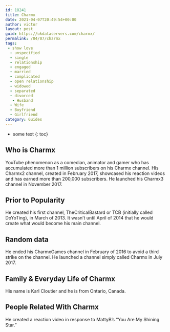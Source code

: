 ```yaml
---
id: 18241
title: Charmx
date: 2021-04-07T20:49:54+00:00
author: victor
layout: post
guid: https://ukdataservers.com/charmx/
permalink: /04/07/charmx
tags:
 - show love
  - unspecified
  - single
  - relationship
  - engaged
  - married
  - complicated
  - open relationship
  - widowed
  - separated
  - divorced
   - Husband
  - Wife
  - Boyfriend
  - Girlfriend
category: Guides
---
```


* some text
{: toc}


## Who is Charmx



YouTube phenomenon as a comedian, animator and gamer who has accumulated more than 1 million subscribers on his Charmx channel. His Charmx2 channel, created in February 2017, showcased his reaction videos and has earned more than 200,000 subscribers. He launched his Charmx3 channel in November 2017.

                
                
                
## Prior to Popularity



He created his first channel, TheCriticalBastard or TCB (initially called DoYoTing), in March of 2013. It wasn&#8217;t until April of 2014 that he would create what would become his main channel.

                
                
                
## Random data



He ended his CharmxGames channel in February of 2016 to avoid a third strike on the channel. He launched a channel simply called Charmx in July 2017.

                
                
                
## Family & Everyday Life of Charmx



His name is Karl Cloutier and he is from Ontario, Canada.

                
                
                
## People Related With Charmx



He created a reaction video in response to MattyB&#8217;s &#8220;You Are My Shining Star.&#8221;

                
              
            
          
          
          